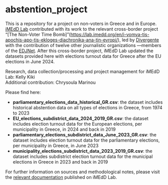 # abstention_project

This is a repository for a project on non-voters in Greece and in Europe. [iMEdD Lab](https://lab.imedd.org/) contributed with its work to the relevant cross-border project “[The Non-Voter Time Bomb]”(https://lab.imedd.org/en/i-vomva-tis-apochis-apo-tis-ekloges-diachronika-ana-tin-evropi/), led by [Divergente](https://divergente.pt/en/) with the contribution of twelve other journalistic organizations —members of the [EDJNet](https://www.europeandatajournalism.eu/). After this cross-border project, iMEdD Lab updated the datasets provided here with elections turnout data for Greece after the EU elections in June 2024.<br>

Research, data collection/processing and project management for iMEdD Lab: Kelly Kiki<br>
Additional contribution: Chrysoula Marinou

Please find here: 
- <b>parliamentary_elections_data_historical_GR.csv</b>: the dataset includes historical abstention data on all types of elections in Greece, from 1974 to 2023
- <b>EU_elections_subdistrict_data_2024_2019_GR.csv</b>: the dataset includes election turnout data for the European elections, per municipality in Greece, in 2024 and back in 2019
- <b>parliamentary_elections_subdistrict_data_June_2023_GR.csv</b>: the dataset includes election turnout data for the parliamentary elections, per municipality in Greece, in June 2023
- <b>municipality_elections_subdistrict_data_2023_2019_GR.csv</b>: the dataset includes subdistrict election turnout data for the municipal elections in Greece in 2023 and back in 2019

For further information on sources and methodological notes, please visit the [relevant documentation](https://lab.imedd.org/en/data-on-non-voting-in-greece/) published on iMEdD Lab. 